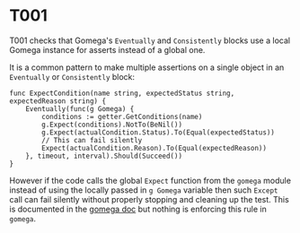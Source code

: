 # T001

T001 checks that Gomega's `Eventually` and `Consistently` blocks use a local
Gomega instance for asserts instead of a global one.

It is a common pattern to make multiple assertions on a single
object in an `Eventually` or `Consistently` block:

```golang
func ExpectCondition(name string, expectedStatus string, expectedReason string) {
    Eventually(func(g Gomega) {
		conditions := getter.GetConditions(name)
		g.Expect(conditions).NotTo(BeNil())
		g.Expect(actualCondition.Status).To(Equal(expectedStatus))
        // This can fail silently
		Expect(actualCondition.Reason).To(Equal(expectedReason))
	}, timeout, interval).Should(Succeed())
}
```

However if the code calls the global `Expect` function from the `gomega` module
instead of using the locally passed in `g Gomega` variable then such `Except`
call can fail silently without properly stopping and cleaning up the test. This
is documented in the
[gomega doc](https://onsi.github.io/gomega/#category-3-making-assertions-eminem-the-function-passed-into-codeeventuallycode)
but nothing is enforcing this rule in `gomega`.
